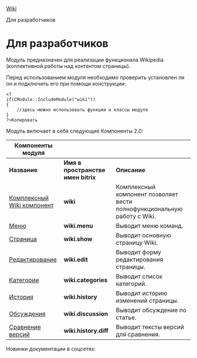 [Wiki](/api_help/wiki/index.php)

Для разработчиков

Для разработчиков
=================

Модуль предназначен для реализации функционала Wikipedia (коллективной работы над контентом страницы).

Перед использованием модуля необходимо проверить установлен ли он и подключить его при помощи конструкции:

```
<? 
if(CModule::IncludeModule("wiki"))
{  
	//здесь можно использовать функции и классы модуля
} 
?>Копировать
```

Модуль включает в себя следующие Компоненты 2.0:

| **Компоненты модуля** | | |
| --- | --- | --- |
| **Название** | **Имя в пространстве имен bitrix** | **Описание** |
| [Комплексный Wiki компонент](https://dev.1c-bitrix.ru/user_help/components/content/wiki/wiki.php) | **wiki** | Комплексный компонент позволяет вести полнофункциональную работу с Wiki. |
| [Меню](https://dev.1c-bitrix.ru/user_help/components/content/wiki/wiki_menu.php) | **wiki.menu** | Выводит меню команд. |
| [Страница](https://dev.1c-bitrix.ru/user_help/components/content/wiki/wiki_show.php) | **wiki.show** | Выводит основную страницу Wiki. |
| [Редактирование](https://dev.1c-bitrix.ru/user_help/components/content/wiki/wiki_edit.php) | **wiki.edit** | Выводит форму редактирования страницы. |
| [Категории](https://dev.1c-bitrix.ru/user_help/components/content/wiki/wiki_categories.php) | **wiki.categories** | Выводит список категорий. |
| [История](https://dev.1c-bitrix.ru/user_help/components/content/wiki/wiki_history.php) | **wiki.history** | Выводит историю изменений страницы. |
| [Обсуждения](https://dev.1c-bitrix.ru/user_help/components/content/wiki/wiki_discussion.php) | **wiki.discussion** | Выводит обсуждение по статье. |
| [Сравнение версий](https://dev.1c-bitrix.ru/user_help/components/content/wiki/wiki_history_diff.php) | **wiki.history.diff** | Выводит тексты версий для сравнения. |

Новинки документации в соцсетях: